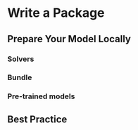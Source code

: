 # Write a Package

## Prepare Your Model Locally

### Solvers

### Bundle

### Pre-trained models

## Best Practice
